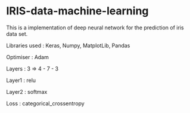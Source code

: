 # IRIS-data-machine-learning
This is a implementation of deep neural network for the prediction of iris data set.

Libraries used :
Keras, Numpy, MatplotLib, Pandas

Optimiser : Adam

Layers : 3 => 4 - 7 - 3

Layer1 : relu

Layer2 : softmax

Loss : categorical_crossentropy

